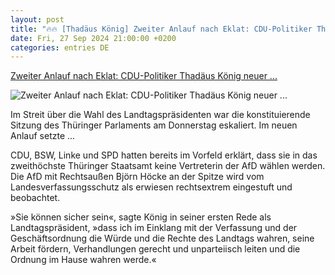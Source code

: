 ```yaml
---
layout: post
title: "🔥🔥 [Thadäus König] Zweiter Anlauf nach Eklat: CDU-Politiker Thadäus König neuer ..."
date: Fri, 27 Sep 2024 21:00:00 +0200
categories: entries DE
---
```

[Zweiter Anlauf nach Eklat: CDU-Politiker Thadäus König neuer ...](https://www.spiegel.de/politik/deutschland/thueringen-cdu-mann-thadaeus-koenig-ist-neuer-landtagspraesident-a-2cfe21c9-50bb-47ab-b79a-f987d35925c9)

![Zweiter Anlauf nach Eklat: CDU-Politiker Thadäus König neuer ...](https://cdn.prod.www.spiegel.de/images/3d3421e5-bb1b-4dfe-bdda-f8c1808620ad_w1200_r1.778_fpx45_fpy47.jpg)

Im Streit über die Wahl des Landtagspräsidenten war die konstituierende Sitzung des Thüringer Parlaments am Donnerstag eskaliert. Im neuen Anlauf setzte ...

CDU, BSW, Linke und SPD hatten bereits im Vorfeld erklärt, dass sie in das zweithöchste Thüringer Staatsamt keine Vertreterin der AfD wählen werden. Die AfD mit Rechtsaußen Björn Höcke an der Spitze wird vom Landesverfassungsschutz als erwiesen rechtsextrem eingestuft und beobachtet.

»Sie können sicher sein«, sagte König in seiner ersten Rede als Landtagspräsident, »dass ich im Einklang mit der Verfassung und der Geschäftsordnung die Würde und die Rechte des Landtags wahren, seine Arbeit fördern, Verhandlungen gerecht und unparteiisch leiten und die Ordnung im Hause wahren werde.«

